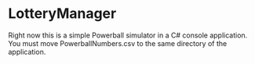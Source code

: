 # LotteryManager

Right now this is a simple Powerball simulator in a C# console application.
You must move PowerballNumbers.csv to the same directory of the application.

